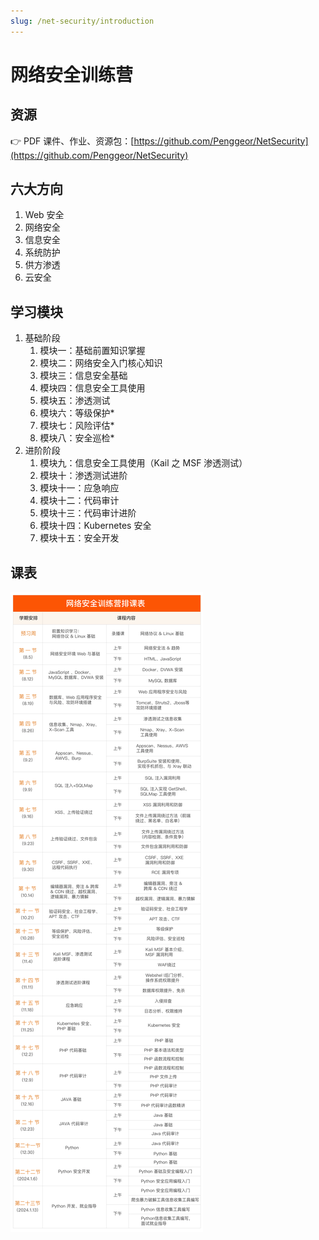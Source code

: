 ```yaml
---
slug: /net-security/introduction
---
```


# 网络安全训练营

## 资源

👉 PDF 课件、作业、资源包：[https://github.com/Penggeor/NetSecurity](https://github.com/Penggeor/NetSecurity)



## 六大方向

1. Web 安全
2. 网络安全
3. 信息安全
4. 系统防护
5. 供方渗透
6. 云安全


## 学习模块

1. 基础阶段
   1. 模块一：基础前置知识掌握
   2. 模块二：网络安全入门核心知识
   3. 模块三：信息安全基础
   4. 模块四：信息安全工具使用
   5. 模块五：渗透测试
   6. 模块六：等级保护*
   7. 模块七：风险评估*
   8. 模块八：安全巡检*
2. 进阶阶段
   1. 模块九：信息安全工具使用（Kail 之 MSF 渗透测试）
   2. 模块十：渗透测试进阶
   3. 模块十一：应急响应
   4. 模块十二：代码审计
   5. 模块十三：代码审计进阶
   6. 模块十四：Kubernetes 安全
   7. 模块十五：安全开发




## 课表

![](网络安全训练营排课表.jpg)